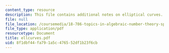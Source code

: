 ```yaml
---
content_type: resource
description: This file contains additional notes on elliptical curves.
file: null
file_location: /coursemedia/18-786-topics-in-algebraic-number-theory-spring-2006/8f1dbf44fa791a5c476552df1b23f6cb_ellcurves.pdf
file_type: application/pdf
resourcetype: Document
title: ellcurves.pdf
uid: 8f1dbf44-fa79-1a5c-4765-52df1b23f6cb
---
```

